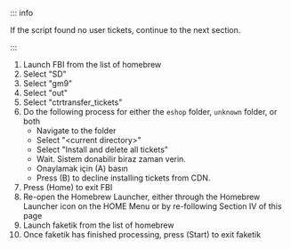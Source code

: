 ::: info

If the script found no user tickets, continue to the next section.

:::

1. Launch FBI from the list of homebrew
2. Select "SD"
3. Select "gm9"
4. Select "out"
5. Select "ctrtransfer_tickets"
6. Do the following process for either the `eshop` folder, `unknown` folder, or both
    - Navigate to the folder
    - Select "\<current directory>"
    - Select "Install and delete all tickets"
    - Wait. Sistem donabilir biraz zaman verin.
    - Onaylamak için (A) basın
    - Press (B) to decline installing tickets from CDN.
7. Press (Home) to exit FBI
8. Re-open the Homebrew Launcher, either through the Homebrew Launcher icon on the HOME Menu or by re-following Section IV of this page
9. Launch faketik from the list of homebrew
10. Once faketik has finished processing, press (Start) to exit faketik
